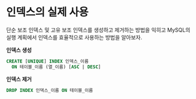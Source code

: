 # 인덱스의 실제 사용
단순 보조 인덱스 및 고유 보조 인덱스를 생성하고 제거하는 방법을 익히고 MySQL의 실행 계획에서 인덱스를 효율적으로 사용하는 방법을 알아보자.


**인덱스 생성**
```sql
CREATE [UNIQUE] INDEX 인덱스_이름
  ON 테이블_이름 (열_이름) [ASC | DESC]
```

**인덱스 제거**
```sql
DROP INDEX 인덱스_이름 ON 테이블_이름
```

